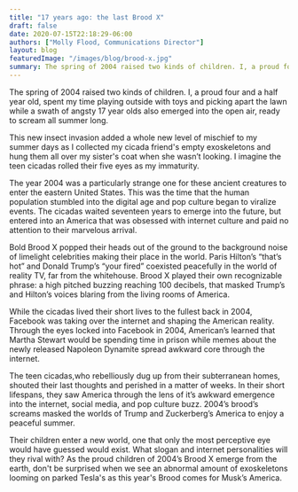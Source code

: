 ```yaml
---
title: "17 years ago: the last Brood X"
draft: false
date: 2020-07-15T22:18:29-06:00
authors: ["Molly Flood, Communications Director"]
layout: blog
featuredImage: "/images/blog/brood-x.jpg"
summary: The spring of 2004 raised two kinds of children. I, a proud four and a half year old, spent my time playing outside with toys and picking apart the lawn while a swath of angsty 17 year olds also emerged into the open air, ready to scream all summer long. 
---
```


The spring of 2004 raised two kinds of children. I, a proud four and a half year old, spent my time playing outside with toys and picking apart the lawn while a swath of angsty 17 year olds also emerged into the open air, ready to scream all summer long. 

This new insect  invasion added a whole new level of mischief  to my summer days as I collected my cicada friend's empty exoskeletons and hung them all over my sister's coat when she wasn’t looking. I imagine the teen cicadas rolled their five eyes as my immaturity.

The year 2004 was a particularly strange one for these ancient creatures to enter the eastern United States. This was the time that the human population stumbled into the digital age and pop culture began to viralize events. The cicadas waited seventeen years to emerge into the future, but entered into an America that was obsessed with internet culture and paid no attention to their marvelous arrival. 

Bold Brood X popped their heads out of the ground to the background noise of limelight celebrities making their place in the world. Paris Hilton’s “that’s hot” and Donald Trump’s “your fired” coexisted peacefully in the world of reality TV, far from the whitehouse. Brood X played their own recognizable phrase: a high pitched buzzing reaching 100 decibels, that masked Trump’s and Hilton’s voices blaring from the living rooms of America. 

While the cicadas lived their short lives to the fullest back in 2004, Facebook was taking over the internet and shaping the American reality. Through the eyes locked into Facebook in 2004, American’s learned that Martha Stewart would be spending time in prison while memes about the newly released Napoleon Dynamite spread awkward core through the internet. 

The teen cicadas,who rebelliously dug up from their subterranean homes, shouted their last thoughts and perished in a matter of weeks. In their short lifespans, they  saw America through the lens of it’s awkward emergence into the internet, social media, and pop culture buzz. 2004’s brood’s screams masked the worlds of Trump and Zuckerberg’s America to enjoy a peaceful summer. 

Their children enter a new world, one that only the most perceptive eye would have guessed would exist. What slogan and internet personalities will they rival with? As the proud children of 2004’s Brood X emerge from the earth, don't be surprised when we see an abnormal amount of exoskeletons looming on parked Tesla's as this year's Brood comes for Musk’s America. 